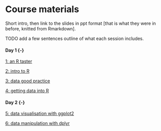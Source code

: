 # Course materials


Short intro, then link to the slides in ppt format [that is what they were in before, knitted from Rmarkdown].

TODO add a few sentences outline of what each session includes.

#### Day 1 {-}


[1: an R taster](sessions/1-R-taster.pptx)


[2: intro to R](sessions/2-R-intro.pptx)


[3: data good practice](sessions/3-data-good-practice.pptx)


[4: getting data into R](sessions/4-read-data.pptx)



#### Day 2 {-}


[5: data visualisation with ggplot2](sessions/5-visualise-data.pptx)


[6: data manipulation with dplyr](sessions/6-manipulate-data.pptx)











